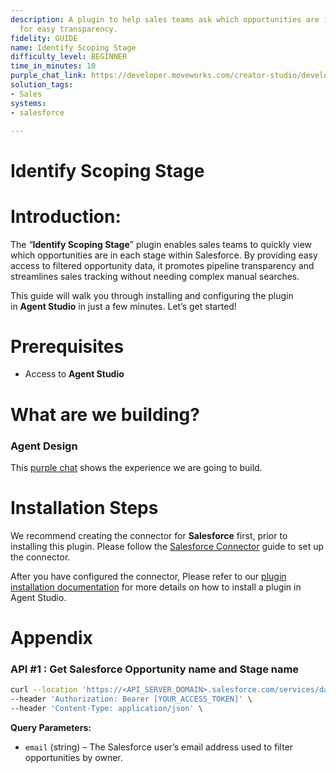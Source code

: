 ```yaml
---
description: A plugin to help sales teams ask which opportunities are in what stage
  for easy transparency.
fidelity: GUIDE
name: Identify Scoping Stage
difficulty_level: BEGINNER
time_in_minutes: 10
purple_chat_link: https://developer.moveworks.com/creator-studio/developer-tools/purple-chat-builder/?workspace=%7B%22title%22%3A%22My+Workspace%22%2C%22botSettings%22%3A%7B%22name%22%3A%22%22%2C%22imageUrl%22%3A%22%22%7D%2C%22mocks%22%3A%5B%7B%22id%22%3A3713%2C%22title%22%3A%22New+Mock%22%2C%22transcript%22%3A%7B%22messages%22%3A%5B%7B%22from%22%3A%22USER%22%2C%22text%22%3A%22%3Cp%3ECan+you+summarize+my+opportunities+by+stage%3F%3C%2Fp%3E%22%7D%2C%7B%22from%22%3A%22ANNOTATION%22%2C%22text%22%3A%22Aggregates+and+names+opportunity+stages+for+the+user%27s+account+from+Salesforce%22%7D%2C%7B%22from%22%3A%22BOT%22%2C%22text%22%3A%22Here%27s+a+summary+of+your+current+opportunities+by+stage+with+their+names%3A%22%2C%22cards%22%3A%5B%7B%22title%22%3A%22Prospecting%22%2C%22text%22%3A%22%3Cb%3EOpportunities%3A%3C%2Fb%3E+Acme+Inc.%2C+Beta+Corp.%22%7D%2C%7B%22title%22%3A%22Needs+Analysis%22%2C%22text%22%3A%22%3Cb%3EOpportunities%3A%3C%2Fb%3E+Gamma+Tech%2C+Delta+Solutions%22%7D%2C%7B%22title%22%3A%22Proposal%2FPrice+Quote%22%2C%22text%22%3A%22%3Cb%3EOpportunities%3A%3C%2Fb%3E+Epsilon+Products%22%7D%2C%7B%22title%22%3A%22Negotiation%2FReview%22%2C%22text%22%3A%22%3Cb%3EOpportunities%3A%3C%2Fb%3E+Zeta+Services%22%7D%5D%7D%5D%2C%22settings%22%3A%7B%22colorStyle%22%3A%22LIGHT%22%2C%22startTime%22%3A%2211%3A43%2BAM%22%2C%22defaultPerson%22%3A%22GWEN%22%2C%22editable%22%3Atrue%2C%22botName%22%3A%22%22%2C%22botImageUrl%22%3A%22%22%7D%7D%7D%5D%7D
solution_tags:
- Sales
systems:
- salesforce

---
```


# Identify Scoping Stage

# Introduction:

The “**Identify Scoping Stage**” plugin enables sales teams to quickly view which opportunities are in each stage within Salesforce. By providing easy access to filtered opportunity data, it promotes pipeline transparency and streamlines sales tracking without needing complex manual searches.

This guide will walk you through installing and configuring the plugin in **Agent Studio** in just a few minutes. Let’s get started!

# Prerequisites

- Access to **Agent Studio**

# **What are we building?**

### **Agent Design**

This [purple chat](https://developer.moveworks.com/creator-studio/developer-tools/purple-chat-builder/?workspace=%7B%22title%22%3A%22My+Workspace%22%2C%22botSettings%22%3A%7B%22name%22%3A%22%22%2C%22imageUrl%22%3A%22%22%7D%2C%22mocks%22%3A%5B%7B%22id%22%3A3713%2C%22title%22%3A%22New+Mock%22%2C%22transcript%22%3A%7B%22messages%22%3A%5B%7B%22from%22%3A%22USER%22%2C%22text%22%3A%22%3Cp%3ECan+you+summarize+my+opportunities+by+stage%3F%3C%2Fp%3E%22%7D%2C%7B%22from%22%3A%22ANNOTATION%22%2C%22text%22%3A%22Aggregates+and+names+opportunity+stages+for+the+user%27s+account+from+Salesforce%22%7D%2C%7B%22from%22%3A%22BOT%22%2C%22text%22%3A%22Here%27s+a+summary+of+your+current+opportunities+by+stage+with+their+names%3A%22%2C%22cards%22%3A%5B%7B%22title%22%3A%22Prospecting%22%2C%22text%22%3A%22%3Cb%3EOpportunities%3A%3C%2Fb%3E+Acme+Inc.%2C+Beta+Corp.%22%7D%2C%7B%22title%22%3A%22Needs+Analysis%22%2C%22text%22%3A%22%3Cb%3EOpportunities%3A%3C%2Fb%3E+Gamma+Tech%2C+Delta+Solutions%22%7D%2C%7B%22title%22%3A%22Proposal%2FPrice+Quote%22%2C%22text%22%3A%22%3Cb%3EOpportunities%3A%3C%2Fb%3E+Epsilon+Products%22%7D%2C%7B%22title%22%3A%22Negotiation%2FReview%22%2C%22text%22%3A%22%3Cb%3EOpportunities%3A%3C%2Fb%3E+Zeta+Services%22%7D%5D%7D%5D%2C%22settings%22%3A%7B%22colorStyle%22%3A%22LIGHT%22%2C%22startTime%22%3A%2211%3A43%2BAM%22%2C%22defaultPerson%22%3A%22GWEN%22%2C%22editable%22%3Atrue%2C%22botName%22%3A%22%22%2C%22botImageUrl%22%3A%22%22%7D%7D%7D%5D%7D) shows the experience we are going to build.

# Installation Steps

We recommend creating the connector for **Salesforce** first, prior to installing this plugin. Please follow the [Salesforce Connector](https://developer.moveworks.com/marketplace/package/?id=salesforce&hist=home) guide to set up the connector.

After you have configured the connector, Please refer to our [plugin installation documentation](https://help.moveworks.com/docs/ai-agent-marketplace-installation) for more details on how to install a plugin in Agent Studio.

# **Appendix**

### API #1 : Get Salesforce Opportunity name and Stage name

```bash
curl --location 'https://<API_SERVER_DOMAIN>.salesforce.com/services/data/v63.0/query/?q=SELECT%20Name%2C%20StageName%2C%20Owner.Email%20FROM%20Opportunity%20WHERE%20Owner.Email%3D%27<Owner_EMAIL>%27%20LIMIT%2010' \
--header 'Authorization: Bearer [YOUR_ACCESS_TOKEN]' \
--header 'Content-Type: application/json' \
```

**Query Parameters:** 

- `email` (string) – The Salesforce user’s email address used to filter opportunities by owner.
